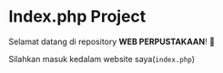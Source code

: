 # Index.php Project

Selamat datang di repository **WEB PERPUSTAKAAN**! 🎉

 Silahkan masuk kedalam website saya(`index.php`) 

